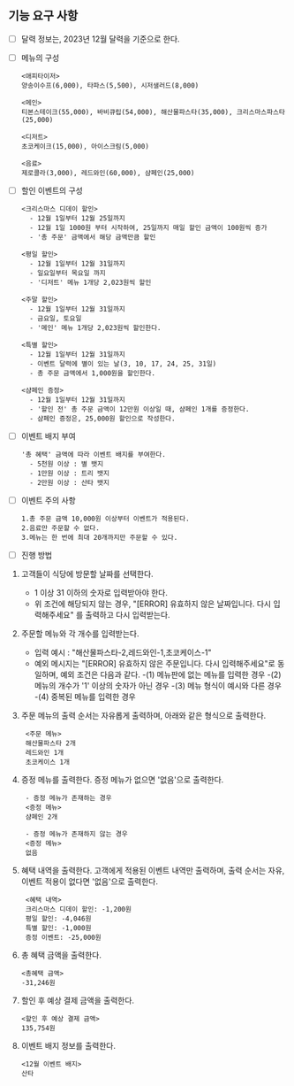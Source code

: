 ## 기능 요구 사항

- [ ] 달력 정보는, 2023년 12월 달력을 기준으로 한다.


- [ ] 메뉴의 구성

      <애피타이저>
      양송이수프(6,000), 타파스(5,500), 시저샐러드(8,000)
    
      <메인>
      티본스테이크(55,000), 바비큐립(54,000), 해산물파스타(35,000), 크리스마스파스타(25,000)
    
      <디저트>
      초코케이크(15,000), 아이스크림(5,000)
    
      <음료>
      제로콜라(3,000), 레드와인(60,000), 샴페인(25,000)

- [ ] 할인 이벤트의 구성

      <크리스마스 디데이 할인>
        - 12월 1일부터 12월 25일까지
        - 12월 1일 1000원 부터 시작하여, 25일까지 매일 할인 금액이 100원씩 증가
        - '총 주문' 금액에서 해당 금액만큼 할인
    
      <평일 할인>
        - 12월 1일부터 12월 31일까지
        - 일요일부터 목요일 까지
        - '디저트' 메뉴 1개당 2,023원씩 할인
    
      <주말 할인>
        - 12월 1일부터 12월 31일까지
        - 금요일, 토요일
        - '메인' 메뉴 1개당 2,023원씩 할인한다.
    
      <특별 할인>
        - 12월 1일부터 12월 31일까지
        - 이벤트 달력에 별이 있는 날(3, 10, 17, 24, 25, 31일)
        - 총 주문 금액에서 1,000원을 할인한다.
    
      <샴페인 증정>
        - 12월 1일부터 12월 31일까지
        - '할인 전' 총 주문 금액이 12만원 이상일 때, 샴페인 1개를 증정한다.
        - 샴페인 증정은, 25,000원 할인으로 작성한다.

- [ ] 이벤트 배지 부여

      '총 혜택' 금액에 따라 이벤트 배지를 부여한다.
        - 5천원 이상 : 별 뱃지
        - 1만원 이상 : 트리 뱃지
        - 2만원 이상 : 산타 뱃지

- [ ] 이벤트 주의 사항

      1.총 주문 금액 10,000원 이상부터 이벤트가 적용된다.
      2.음료만 주문할 수 없다.
      3.메뉴는 한 번에 최대 20개까지만 주문할 수 있다.

- [ ] 진행 방법

1. 고객들이 식당에 방문할 날짜를 선택한다.

    - 1 이상 31 이하의 숫자로 입력받아야 한다.
    - 위 조건에 해당되지 않는 경우, "[ERROR] 유효하지 않은 날짜입니다. 다시 입력해주세요" 를 출력하고 다시 입력받는다.

2. 주문할 메뉴와 각 개수를 입력받는다.

    - 입력 예시 : "해산물파스타-2,레드와인-1,초코케이스-1"
    - 예외 메시지는 "[ERROR] 유효하지 않은 주문입니다. 다시 입력해주세요"로 동일하며, 예외 조건은 다음과 같다.
      -(1) 메뉴판에 없는 메뉴를 입력한 경우
      -(2) 메뉴의 개수가 '1' 이상의 숫자가 아닌 경우
      -(3) 메뉴 형식이 예시와 다른 경우
      -(4) 중복된 메뉴를 입력한 경우

3. 주문 메뉴의 출력 순서는 자유롭게 출력하며, 아래와 같은 형식으로 출력한다.

        <주문 메뉴>
        해산물파스타 2개
        레드와인 1개
        초코케이스 1개

4. 증정 메뉴를 출력한다. 증정 메뉴가 없으면 '없음'으로 출력한다.

        - 증정 메뉴가 존재하는 경우
        <증정 메뉴>
        샴페인 2개
    
        - 증정 메뉴가 존재하지 않는 경우
        <증정 메뉴>
        없음

5. 혜택 내역을 출력한다. 고객에게 적용된 이벤트 내역만 출력하며, 출력 순서는 자유, 이벤트 적용이 없다면 '없음'으로 출력한다.

        <혜택 내역>
        크리스마스 디데이 할인: -1,200원
        평일 할인: -4,046원
        특별 할인: -1,000원
        증정 이벤트: -25,000원

6. 총 혜택 금액을 출력한다.

       <총혜택 금액>
       -31,246원

7. 할인 후 예상 결제 금액을 출력한다.

       <할인 후 예상 결제 금액>
       135,754원

8. 이벤트 배지 정보를 출력한다.

       <12월 이벤트 배지>
       산타